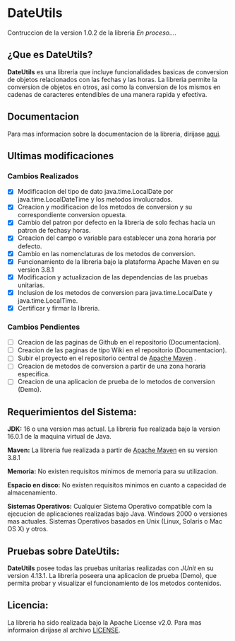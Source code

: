 # DateUtils

Contruccion de la version 1.0.2 de la libreria *En proceso....*

## ¿Que es DateUtils?
									
**DateUtils** es una libreria que incluye funcionalidades basicas de conversion de objetos relacionados 
con las fechas y las horas. La libreria permite la conversion de objetos en otros, asi como la conversion 
de los mismos en cadenas de caracteres entendibles de una manera rapida y efectiva.
		 
## Documentacion
									
Para mas informacion sobre la documentacion de la libreria, dirijase [aqui](docs/index.md).
		
## Ultimas modificaciones
									
### Cambios Realizados

- [x] Modificacion del tipo de dato java.time.LocalDate por java.time.LocalDateTime y los metodos involucrados.
- [x] Creacion y modificacion de los metodos de conversion y su correspondiente conversion opuesta.
- [x] Cambio del patron por defecto en la libreria de solo fechas hacia un patron de fechasy horas.
- [x] Creacion del campo o variable para establecer una zona horaria por defecto.
- [x] Cambio en las nomenclaturas de los metodos de conversion.
- [x] Funcionamiento de la libreria bajo la plataforma Apache Maven en su version 3.8.1
- [x] Modificacion y actualizacion de las dependencias de las pruebas unitarias.
- [x] Inclusion de los metodos de conversion para java.time.LocalDate y java.time.LocalTime.
- [x] Certificar y firmar la libreria.

### Cambios Pendientes

- [ ] Creacion de las paginas de Github en el repositorio (Documentacion).
- [ ] Creacion de las paginas de tipo Wiki en el repositorio (Documentacion).
- [ ] Subir el proyecto en el repositorio central de [Apache Maven](http://repo2.maven.apache.org/) .
- [ ] Creacion de metodos de conversion a partir de una zona horaria especifica.
- [ ] Creacion de una aplicacion de prueba de lo metodos de conversion (Demo).
		
## Requerimientos del Sistema:

**JDK:**
16 o una version mas actual.
La libreria fue realizada bajo la version 16.0.1 de la maquina virtual de Java.

**Maven:**
La libreria fue realizada a partir de [Apache Maven](https://maven.apache.org/) en su version 3.8.1	

**Memoria:**
No existen requisitos minimos de memoria para su utilizacion.

**Espacio en disco:**
No existen requisitos minimos en cuanto a capacidad de almacenamiento.

**Sistemas Operativos:**
Cualquier Sistema Operativo compatible com la ejecucion de aplicaciones realizadas bajo Java.
Windows 2000 o versiones mas actuales.
Sistemas Operativos basados en Unix (Linux, Solaris o Mac OS X) y otros.
		
## Pruebas sobre DateUtils:
		
**DateUtils** posee todas las pruebas unitarias realizadas con *JUnit* en su version 4.13.1.
La libreria poseera una aplicacion de prueba (Demo), que permita probar y visualizar el funcionamiento 
de los metodos contenidos.
		
## Licencia:

La libreria ha sido realizada bajo la Apache License v2.0. Para mas informaion dirijase 
al archivo [LICENSE](LICENSE).

